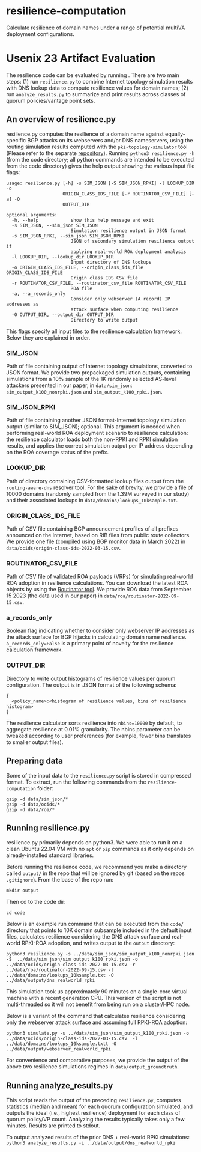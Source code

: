 # resilience-computation
Calculate resilience of domain names under a range of potential multiVA deployment configurations.

# Usenix 23 Artifact Evaluation
The resilience code can be evaluated by running .
There are two main steps: (1) run ```resilience.py``` to combine Internet topology simulation results with DNS lookup data to compute resilience values for domain names; (2) run ```analyze_results.py``` to summarize and print results across classes of quorum policies/vantage point sets.

## An overview of resilience.py
resilience.py computes the resilience of a domain name against equally-specific BGP attacks on its webservers and/or DNS nameservers, using the routing simulation results computed with the `pki-topology-simulator` tool (Please refer to the separate [repository](https://github.com/inspire-group/pki-topology-simulator/tree/main)). Running ```python3 resilience.py -h``` (from the code directory; all python commands are intended to be executed from the code directory) gives the help output showing the various input file flags:

```
usage: resilience.py [-h] -s SIM_JSON [-S SIM_JSON_RPKI] -l LOOKUP_DIR -o
                     ORIGIN_CLASS_IDS_FILE [-r ROUTINATOR_CSV_FILE] [-a] -O
                     OUTPUT_DIR

optional arguments:
  -h, --help            show this help message and exit
  -s SIM_JSON, --sim_json SIM_JSON
                        Simulation resilience output in JSON format
  -s SIM_JSON_RPKI, --sim_json SIM_JSON_RPKI
                        JSON of secondary simulation resilience output if
                        applying real-world ROA deployment analysis
  -l LOOKUP_DIR, --lookup_dir LOOKUP_DIR
                        Input directory of DNS lookups
  -o ORIGIN_CLASS_IDS_FILE, --origin_class_ids_file ORIGIN_CLASS_IDS_FILE
                        Origin class IDS CSV file
  -r ROUTINATOR_CSV_FILE, --routinator_csv_file ROUTINATOR_CSV_FILE
                        ROA file
  -a, --a_records_only
                        Consider only webserver (A record) IP addresses as
                        attack surface when computing resilience
  -O OUTPUT_DIR, --output_dir OUTPUT_DIR
                        Directory to write output
```

This flags specify all input files to the resilience calculation framework. Below they are explained in order.

### SIM_JSON
Path of file containing output of Internet topology simulations, converted to JSON format. We provide two prepackaged simulation outputs, containing simulations from a 10% sample of the 1K randomly selected AS-level attackers presented in our paper, in ```data/sim_json```: ```sim_output_k100_nonrpki.json``` and ```sim_output_k100_rpki.json```.

### SIM_JSON_RPKI
Path of file containing another JSON format-Internet topology simulation output (similar to SIM_JSON); optional. This argument is needed when performing real-world ROA deployment scenario to resilience calculation: the resilience calculator loads both the non-RPKI and RPKI simulation results, and applies the correct simulation output per IP address depending on the ROA coverage status of the prefix.

###  LOOKUP_DIR
Path of directory containing CSV-formatted lookup files output from the ```routing-aware-dns``` resolver tool.
For the sake of brevity, we provide a file of 10000 domains (randomly sampled from the 1.39M surveyed in our study) and their associated lookups in ```data/domains/lookups_10ksample.txt```.

### ORIGIN_CLASS_IDS_FILE
Path of CSV file containing BGP announcement profiles of all prefixes announced on the Internet, based on RIB files from public route collectors.
We provide one file (compiled using BGP monitor data in March 2022) in ```data/ocids/origin-class-ids-2022-03-15.csv```.

### ROUTINATOR_CSV_FILE
Path of CSV file of validated ROA payloads (VRPs) for simulating real-world ROA adoption in resilience calculations.
You can download the latest ROA objects by using the [Routinator tool](https://routinator.docs.nlnetlabs.nl/en/stable/ "for more details"). 
We provide ROA data from September 15 2023 (the data used in our paper) in ```data/roa/routinator-2022-09-15.csv```.

### a_records_only
Boolean flag indicating whether to consider only webserver IP addresses as the attack surface for BGP hijacks in calculating domain name resilience. 
```a_records_only=False``` is a primary point of novelty for the resilience calculation framework.

### OUTPUT_DIR
Directory to write output histograms of resilience values per quorum configuration.
The output is in JSON format of the following schema:
```
{
  <policy_name>:<histogram of resilience values, bins of resilience histogram>
}
```
The resilience calculator sorts resilience into ```nbins=10000``` by default, to aggregate resilience at 0.01% granularity. The nbins parameter can be tweaked according to user preferences (for example, fewer bins translates to smaller output files).

## Preparing data
Some of the input data to the `resilience.py` script is stored in compressed format. To extract, run the following commands from the `resilience-computation` folder:
```
gzip -d data/sim_json/*
gzip -d data/ocids/*
gzip -d data/roa/*
```


## Running resilience.py

resilience.py primarily depends on python3. We were able to run it on a clean Ubuntu 22.04 VM with no ```apt``` or ```pip``` commands as it only depends on already-installed standard libraries.

Before running the resilience code, we recommend you make a directory called ```output/``` in the repo that will be ignored by git (based on the repos ```.gitignore```). From the base of the repo run:

```mkdir output```

Then cd to the code dir:

```cd code```

Below is an example run command that can be executed from the ```code/``` directory that points to 10K domain subsample included in the default input files, calculates resilience considering the DNS attack surface and real-world RPKI-ROA adoption, and writes output to the ```output``` directory:

```python3 resilience.py -s ../data/sim_json/sim_output_k100_nonrpki.json -S  ../data/sim_json/sim_output_k100_rpki.json -o ../data/ocids/origin-class-ids-2022-03-15.csv -r ../data/roa/routinator-2022-09-15.csv -l ../data/domains/lookups_10ksample.txt -O ../data/output/dns_realworld_rpki ```

This simulation took us approximately 90 minutes on a single-core virtual machine with a recent generation CPU. This version of the script is not multi-threaded so it will not benefit from being run on a cluster/HPC node.

Below is a variant of the command that calculates resilience considering only the webserver attack surface and assuming full RPKI-ROA adoption:

```python3 simulate.py -s ../data/sim_json/sim_output_k100_rpki.json -o ../data/ocids/origin-class-ids-2022-03-15.csv  -l ../data/domains/lookups_10ksample.txtt -O ../data/output/webserver_realworld_rpki```

For convenience and comparative purposes, we provide the output of the above two resilience simulations regimes in ```data/output_groundtruth```.
## Running analyze_results.py
This script reads the output of the preceding ```resilience.py```, computes statistics (median and mean) for each quorum configuration simulated, and outputs the ideal (i.e., highest resilience) deployment for each class of quorum policy/VP count.
Analyzing the results typically takes only a few minutes. Results are printed to stdout.

To output analyzed results of the prior DNS + real-world RPKI simulations:
```python3 analyze_results.py -i ../data/output/dns_realworld_rpki ```
